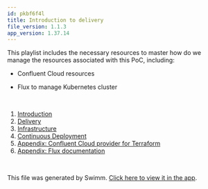 ```yaml
---
id: pkbf6f4l
title: Introduction to delivery
file_version: 1.1.3
app_version: 1.37.14
---
```


<!-- Intro - Do not remove this comment -->
This playlist includes the necessary resources to master how do we manage the resources associated with this PoC, including:

*   Confluent Cloud resources

*   Flux to manage Kubernetes cluster

<br/>

<!-- Steps - Do not remove this comment -->
1. [Introduction](introduction.yfy9g8ol.sw.md)
2. [Delivery](delivery.62nu4nsh.sw.md)
3. [Infrastructure](infrastructure.2q2jd9dr.sw.md)
4. [Continuous Deployment](continuous-deployment.7e3ssy18.sw.md)
5. [Appendix: Confluent Cloud provider for Terraform](https://registry.terraform.io/providers/confluentinc/confluent/latest/docs)
6. [Appendix: Flux documentation](https://fluxcd.io/flux/)


<br/>

This file was generated by Swimm. [Click here to view it in the app](https://app.swimm.io/repos/Z2l0aHViJTNBJTNBcG9jLXNwcmluZy1jbG91ZC1zdHJlYW0tbmF0aXZlJTNBJTNBdGFtYW1pY28=/playlists/pkbf6f4l).
